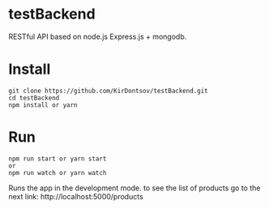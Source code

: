 # testBackend
RESTful API based on node.js Express.js + mongodb.

# Install
```
git clone https://github.com/KirDontsov/testBackend.git
cd testBackend
npm install or yarn
```

# Run
```
npm run start or yarn start
or 
npm run watch or yarn watch
```

Runs the app in the development mode.
to see the list of products go to the next link: http://localhost:5000/products


